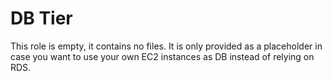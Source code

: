 # DB Tier

This role is empty, it contains no files. It is only provided as a placeholder in case you want to use your own EC2 instances as DB instead of relying on RDS.


